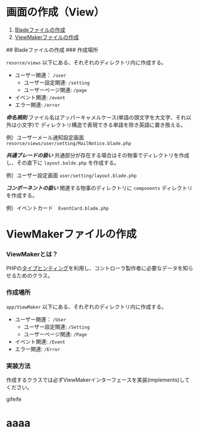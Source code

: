

# 画面の作成（View）

1. [Bladeファイルの作成](#blade)
2. [ViewMakerファイルの作成](#viewMaker)

<a name="blade"/>
## Bladeファイルの作成
### 作成場所

```resorce/views``` 以下にある、それぞれのディレクトリ内に作成する。

* ユーザー関連： ```/user```
    * ユーザー設定関連: ```/setting```
    * ユーザーページ関連: ```/page```
* イベント関連: ```/event```
* エラー関連: ```/error```

***命名規則***
ファイル名はアッパーキャメルケース(単語の頭文字を大文字、それ以外は小文字)で
ディレクトリ構造で表現できる単語を除き英語に置き換える。

例）ユーザーメール通知設定画面 ```resorce/views/user/setting/MailNotice.blade.php```

***共通ブレードの扱い***
共通部分が存在する場合はその物事でディレクトリを作成し、その直下に ```layout.balde.php``` を作成する。

例）ユーザー設定画面 ```user/setting/layout.blade.php```

***コンポーネントの扱い***
関連する物事のディレクトリに ```components``` ディレクトリを作成する。

例）イベントカード　```EventCard.blade.php```

<a name="viewMaker"></a>
# ViewMakerファイルの作成

### ViewMakerとは？
PHPの[タイプヒンティング](http://php.net/manual/ja/language.oop5.typehinting.php)を利用し、コントローラ製作者に必要なデータを知らせるためのクラス。

### 作成場所

```app/ViewMaker``` 以下にある、それぞれのディレクトリ内に作成する。

* ユーザー関連： ```/User```
    * ユーザー設定関連: ```/Setting```
    * ユーザーページ関連: ```/Page```
* イベント関連: ```/Event```
* エラー関連: ```/Error```

### 実装方法
作成するクラスでは必ずViewMakerインターフェースを実装(implements)してください。

gifeife

# aaaa
